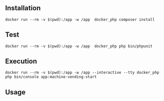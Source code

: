 
## Installation
```
docker run --rm -v $(pwd):/app -w /app  docker_php composer install
```

## Test
```
docker run --rm -v $(pwd):/app -w /app  docker_php php bin/phpunit
```

## Execution
```
docker run --rm -v $(pwd):/app -w /app --interactive --tty docker_php php bin/console app:machine-vending-start
```

## Usage

